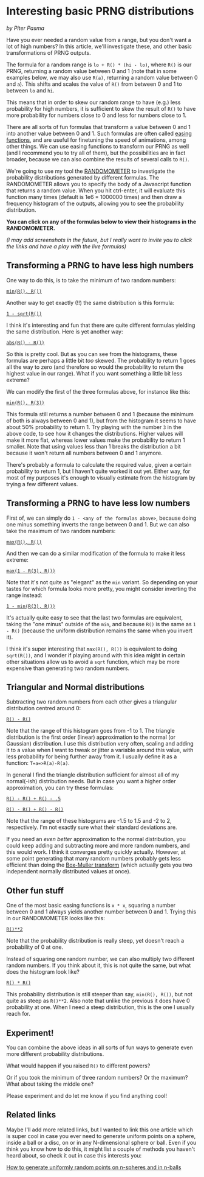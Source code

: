# Interesting basic PRNG distributions

_by Piter Pasma_

Have you ever needed a random value from a range, but you don't want a lot of high numbers? In this article, we'll investigate these, and other basic transformations of PRNG outputs.

The formula for a random range is `lo + R() * (hi - lo)`, where `R()` is our PRNG, returning a random value between 0 and 1 (note that in some examples below, we may also use `R(a)`, returning a random value between 0 and `a`). This shifts and scales the value of `R()` from between 0 and 1 to between `lo` and `hi`.

This means that in order to skew our random range to have (e.g.) less probability for high numbers, it is sufficient to skew the result of `R()` to have more probability for numbers close to 0 and less for numbers close to 1.

There are all sorts of fun formulas that transform a value between 0 and 1 into another value between 0 and 1. Such formulas are often called [easing functions](https://www.google.com/search?hl=en&q=easing+functions), and are useful for finetuning the speed of animations, among other things. We can use easing functions to transform our PRNG as well (and I recommend you to try all of them), but the possibilities are in fact broader, because we can also combine the results of several calls to `R()`.

We're going to use my tool the [RANDOMOMETER](https://randomometer.netlify.app) to investigate the probability distributions generated by different formulas. The RANDOMOMETER allows you to specify the body of a Javascript function that returns a random value. When you hit ctrl-enter, it will evaluate this function many times (default is 1e6 = 1000000 times) and then draw a frequency histogram of the outputs, allowing you to see the probability distribution.

**You can click on any of the formulas below to view their histograms in the RANDOMOMETER.** 

_(I may add screenshots in the future, but I really want to invite you to click the links and have a play with the live formulas)_

## Transforming a PRNG to have less high numbers

One way to do this, is to take the minimum of two random numbers:

[`min(R(), R())`](https://randomometer.netlify.app/?lo=0&hi=1&bins=150&code=return+min%28R%28%29%2C+R%28%29%29)

Another way to get exactly (!!) the same distribution is this formula:

[`1 - sqrt(R())`](https://randomometer.netlify.app/?lo=0&hi=1&bins=150&code=return+1-R%28%29**.5)

I think it's interesting and fun that there are quite different formulas yielding the same distribution. Here is yet another way:

[`abs(R() - R())`](https://randomometer.netlify.app/?lo=0&hi=1&bins=150&code=return+abs%28R%28%29-R%28%29%29)

So this is pretty cool. But as you can see from the histograms, these formulas are perhaps a little bit _too_ skewed. The probability to return 1 goes all the way to zero (and therefore so would the probability to return the highest value in our range). What if you want something a little bit less extreme?

We can modify the first of the three formulas above, for instance like this:

[`min(R(), R(3))`](https://randomometer.netlify.app/?lo=0&hi=1&bins=150&code=return+min%28R%28%29%2CR%283%29%29)

This formula still returns a number between 0 and 1 (because the minimum of both is always between 0 and 1), but from the histogram it seems to have about 50% probability to return 1. Try playing with the number `3` in the above code, to see how it changes the distributions. Higher values will make it more flat, whereas lower values make the probability to return 1 smaller. Note that using values less than 1 breaks the distribution a bit because it won't return all numbers between 0 and 1 anymore. 

There's probably a formula to calculate the required value, given a certain probability to return 1, but I haven't quite worked it out yet. Either way, for most of my purposes it's enough to visually estimate from the histogram by trying a few different values.

## Transforming a PRNG to have less low numbers

First of, we can simply do `1 - <any of the formulas above>`, because doing one minus something inverts the range between 0 and 1. But we can also take the maximum of two random numbers:

[`max(R(), R())`](https://randomometer.netlify.app/?lo=0&hi=1&bins=150&code=return+max%28R%28%29%2CR%28%29%29)

And then we can do a similar modification of the formula to make it less extreme:

[`max(1 - R(3), R())`](https://randomometer.netlify.app/?lo=0&hi=1&bins=150&code=return+max%281-R%283%29%2CR%28%29%29)

Note that it's not quite as "elegant" as the `min` variant. So depending on your tastes for which formula looks more pretty, you might consider inverting the range instead:

[`1 - min(R(3), R())`](https://randomometer.netlify.app/?lo=0&hi=1&bins=150&code=return+1-min%28R%283%29%2CR%28%29%29)

It's actually quite easy to see that the last two formulas are equivalent, taking the "one minus" outside of the `min`, and because `R()` is the same as `1 - R()` (because the uniform distribution remains the same when you invert it).

I think it's super interesting that `max(R(), R())` is equivalent to doing `sqrt(R())`, and I wonder if playing around with this idea might in certain other situations allow us to avoid a `sqrt` function, which may be more expensive than generating two random numbers.

## Triangular and Normal distributions

Subtracting two random numbers from each other gives a triangular distribution centred around 0:

[`R() - R()`](https://randomometer.netlify.app/?lo=-1&hi=1&bins=150&code=return+R%28%29-R%28%29)

Note that the range of this histogram goes from -1 to 1. The triangle distribution is the first order (linear) approximation to the normal (or Gaussian) distribution. I use this distribution very often, scaling and adding it to a value when I want to tweak or jitter a variable around this value, with less probability for being further away from it. I usually define it as a function: `T=a=>R(a)-R(a)`.

In general I find the triangle distribution sufficient for almost all of my normal(-ish) distribution needs. But in case you want a higher order approximation, you can try these formulas:

[`R() - R() + R() - .5`](https://randomometer.netlify.app/?lo=-1.5&hi=1.5&bins=150&code=return+R%28%29+-+R%28%29+%2B+R%28%29+-+.5) 

[`R() - R() + R() - R()`](https://randomometer.netlify.app/?lo=-2&hi=2&bins=150&code=return+R%28%29+-+R%28%29+%2B+R%28%29+-+R%28%29)

Note that the range of these histograms are -1.5 to 1.5 and -2 to 2, respectively. I'm not exactly sure what their standard deviations are.

If you need an _even better_ approximation to the normal distribution, you could keep adding and subtracting more and more random numbers, and this would work. I think it converges pretty quickly actually. However, at some point generating that many random numbers probably gets less efficient than doing the [Box-Muller transform](https://en.wikipedia.org/wiki/Box%E2%80%93Muller_transform) (which actually gets you two independent normally distributed values at once).

## Other fun stuff

One of the most basic easing functions is `x * x`, squaring a number between 0 and 1 always yields another number between 0 and 1. Trying this in our RANDOMOMETER looks like this:

[`R()**2`](https://randomometer.netlify.app/?lo=0&hi=1&bins=150&code=return+R%28%29**2)

Note that the probability distribution is really steep, yet doesn't reach a probability of 0 at one.

Instead of squaring one random number, we can also multiply two different random numbers. If you think about it, this is not quite the same, but what does the histogram look like?

[`R() * R()`](https://randomometer.netlify.app/?lo=0&hi=1&bins=150&code=return+R%28%29*R%28%29)

This probability distribution is still steeper than say, `min(R(), R())`, but not quite as steep as `R()**2`. Also note that unlike the previous it does have 0 probability at one. When I need a steep distribution, this is the one I usually reach for.

## Experiment!

You can combine the above ideas in all sorts of fun ways to generate even more different probability distributions.

What would happen if you raised `R()` to different powers?

Or if you took the minimum of three random numbers? Or the maximum? What about taking the middle one?

Please experiment and do let me know if you find anything cool!

## Related links

Maybe I'll add more related links, but I wanted to link this one article which is super cool in case you ever need to generate uniform points on a sphere, inside a ball or a disc, on or in any N-dimensional sphere or ball. Even if you think you know how to do this, it might list a couple of methods you haven't heard about, so check it out in case this interests you:

[How to generate uniformly random points on n-spheres and in n-balls](https://extremelearning.com.au/how-to-generate-uniformly-random-points-on-n-spheres-and-n-balls/)


